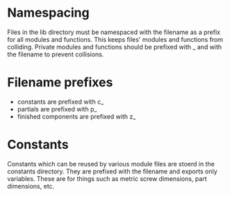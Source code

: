 # Namespacing

Files in the lib directory must be namespaced with the filename as a prefix for all modules and functions. This keeps files' modules and functions from colliding.  Private modules and functions should be prefixed with _ and with the filename to prevent collisions.

# Filename prefixes

* constants are prefixed with c_
* partials are prefixed with p_
* finished components are prefixed with z_

# Constants

Constants which can be reused by various module files are stoerd in the constants directory.  They are prefixed with the filename and exports only variables.  These are for things such as metric screw dimensions, part dimensions, etc.